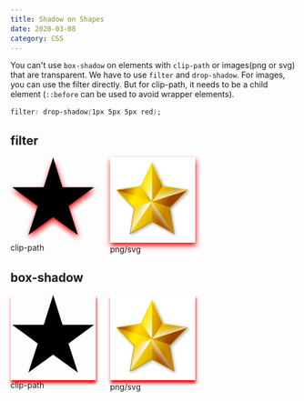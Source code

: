 ```yaml
---
title: Shadow on Shapes
date: 2020-03-08
category: CSS
---
```


You can't use `box-shadow` on elements with `clip-path` or images(png or svg) that are transparent. We have to use `filter` and `drop-shadow`. For images, you can use the filter directly. But for clip-path, it needs to be a child element (`::before` can be used to avoid wrapper elements).

```css
filter: drop-shadow(1px 5px 5px red);
```

## filter

<section id="filter">
  <figure>
    <div class="star"></div>
    <figcaption>clip-path</figcaption>
  </figure>
  <figure>
    <img class="img-star" src="./assets/star.png" alt="a star">
    <figcaption>png/svg</figcaption>
  </figure>
</section>

## box-shadow

<section id="box">
    <figure>
        <div class="star"></div>
        <figcaption>clip-path</figcaption>
    </figure>
    <figure>
        <img class="img-star" src="./assets/star.png" alt="a star">
        <figcaption>png/svg</figcaption>
    </figure>
</section>

<style scoped>
.star::before{
    content: "";
    display: block;
    height: 150px;
    width: 150px;
    background: black;
    clip-path: polygon(50% 0%, 61% 35%, 98% 35%, 68% 57%, 79% 91%, 50% 70%, 21% 91%, 32% 57%, 2% 35%, 39% 35%);
}
.img-star{
    height: 150px;
    width: 150px;
}
#filter .star,
#filter .img-star{
    filter: drop-shadow(1px 5px 5px red);
}
#box .star,
#box .img-star{
    box-shadow: 1px 5px 5px red;
}
section{
    display: grid;
    grid-auto-flow: column;
    gap: 25px;
    width: fit-content;
}
figure{
    margin: 0;
}
</style>
